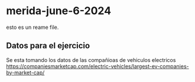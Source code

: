 # merida-june-6-2024

esto es un reame file.

## Datos para el ejercicio
Se esta tomando los datos de las compañioas de vehiculos electricos
https://companiesmarketcap.com/electric-vehicles/largest-ev-companies-by-market-cap/